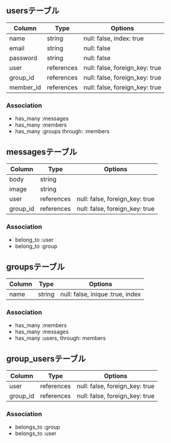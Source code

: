 ## usersテーブル
|Column|Type|Options|
|------|----|-------|
|name|string|null: false, index: true|
|email|string|null: false|
|password|string|null: false|
|user|references|null: false, foreign_key: true|
|group_id|references|null: false, foreign_key: true|
|member_id|references|null: false, foreign_key: true|

### Association
- has_many :messages
- has_many :members
- has_many :groups through: :members


## messagesテーブル
|Column|Type|Options|
|------|----|-------|
|body|string|
|image|string|
|user|references|null: false, foreign_key: true|
|group_id|references|null: false, foreign_key: true|

### Association
- belong_to :user
- belong_to :group


## groupsテーブル
|Column|Type|Options|
|------|----|-------|
|name|string|null: false, inique :true, index|

### Association
- has_many :members
- has_many :messages
- has_many :users, through: members


## group_usersテーブル
|Column|Type|Options|
|------|----|-------|
|user|references|null: false, foreign_key: true|
|group_id|references|null: false, foreign_key: true|

### Association
- belongs_to :group
- belongs_to :user